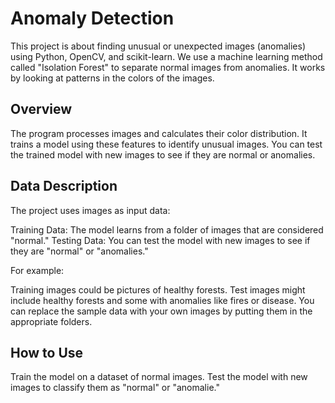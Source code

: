 # Anomaly Detection
This project is about finding unusual or unexpected images (anomalies) using Python, OpenCV, and scikit-learn. We use a machine learning method called "Isolation Forest" to separate normal images from anomalies. It works by looking at patterns in the colors of the images.

## Overview
The program processes images and calculates their color distribution. It trains a model using these features to identify unusual images. You can test the trained model with new images to see if they are normal or anomalies.

## Data Description
The project uses images as input data:

Training Data: The model learns from a folder of images that are considered "normal." 
Testing Data: You can test the model with new images to see if they are "normal" or "anomalies." 

For example:

Training images could be pictures of healthy forests. 
Test images might include healthy forests and some with anomalies like fires or disease. 
You can replace the sample data with your own images by putting them in the appropriate folders.

## How to Use
Train the model on a dataset of normal images. Test the model with new images to classify them as "normal" or "anomalie."
